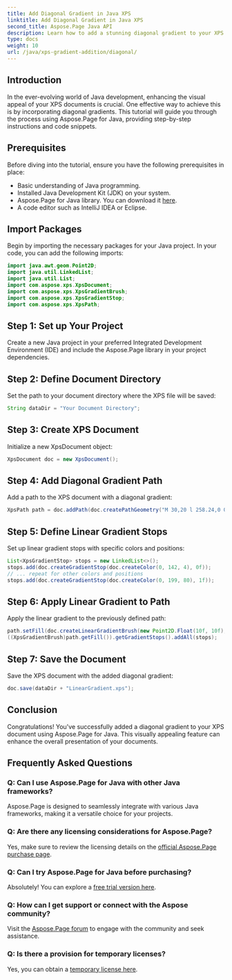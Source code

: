 ```yaml
---
title: Add Diagonal Gradient in Java XPS
linktitle: Add Diagonal Gradient in Java XPS
second_title: Aspose.Page Java API
description: Learn how to add a stunning diagonal gradient to your XPS documents in Java using Aspose.Page. Elevate your visual presentation effortlessly.
type: docs
weight: 10
url: /java/xps-gradient-addition/diagonal/
---
```

## Introduction
In the ever-evolving world of Java development, enhancing the visual appeal of your XPS documents is crucial. One effective way to achieve this is by incorporating diagonal gradients. This tutorial will guide you through the process using Aspose.Page for Java, providing step-by-step instructions and code snippets.
## Prerequisites
Before diving into the tutorial, ensure you have the following prerequisites in place:
- Basic understanding of Java programming.
- Installed Java Development Kit (JDK) on your system.
- Aspose.Page for Java library. You can download it [here](https://releases.aspose.com/page/java/).
- A code editor such as IntelliJ IDEA or Eclipse.
## Import Packages
Begin by importing the necessary packages for your Java project. In your code, you can add the following imports:
```java
import java.awt.geom.Point2D;
import java.util.LinkedList;
import java.util.List;
import com.aspose.xps.XpsDocument;
import com.aspose.xps.XpsGradientBrush;
import com.aspose.xps.XpsGradientStop;
import com.aspose.xps.XpsPath;
```
## Step 1: Set up Your Project
Create a new Java project in your preferred Integrated Development Environment (IDE) and include the Aspose.Page library in your project dependencies.
## Step 2: Define Document Directory
Set the path to your document directory where the XPS file will be saved:
```java
String dataDir = "Your Document Directory";
```
## Step 3: Create XPS Document
Initialize a new XpsDocument object:
```java
XpsDocument doc = new XpsDocument();
```
## Step 4: Add Diagonal Gradient Path
Add a path to the XPS document with a diagonal gradient:
```java
XpsPath path = doc.addPath(doc.createPathGeometry("M 30,20 l 258.24,0 0,56.64 -258.24,0 Z"));
```
## Step 5: Define Linear Gradient Stops
Set up linear gradient stops with specific colors and positions:
```java
List<XpsGradientStop> stops = new LinkedList<>();
stops.add(doc.createGradientStop(doc.createColor(0, 142, 4), 0f));
// ... repeat for other colors and positions
stops.add(doc.createGradientStop(doc.createColor(0, 199, 80), 1f));
```
## Step 6: Apply Linear Gradient to Path
Apply the linear gradient to the previously defined path:
```java
path.setFill(doc.createLinearGradientBrush(new Point2D.Float(10f, 10f), new Point2D.Float(228f, 100f)));
((XpsGradientBrush)path.getFill()).getGradientStops().addAll(stops);
```
## Step 7: Save the Document
Save the XPS document with the added diagonal gradient:
```java
doc.save(dataDir + "LinearGradient.xps");
```
## Conclusion
Congratulations! You've successfully added a diagonal gradient to your XPS document using Aspose.Page for Java. This visually appealing feature can enhance the overall presentation of your documents.
## Frequently Asked Questions
### Q: Can I use Aspose.Page for Java with other Java frameworks?
Aspose.Page is designed to seamlessly integrate with various Java frameworks, making it a versatile choice for your projects.
### Q: Are there any licensing considerations for Aspose.Page?
Yes, make sure to review the licensing details on the [official Aspose.Page purchase page](https://purchase.aspose.com/buy).
### Q: Can I try Aspose.Page for Java before purchasing?
Absolutely! You can explore a [free trial version here](https://releases.aspose.com/).
### Q: How can I get support or connect with the Aspose community?
Visit the [Aspose.Page forum](https://forum.aspose.com/c/page/39) to engage with the community and seek assistance.
### Q: Is there a provision for temporary licenses?
Yes, you can obtain a [temporary license here](https://purchase.aspose.com/temporary-license/).
